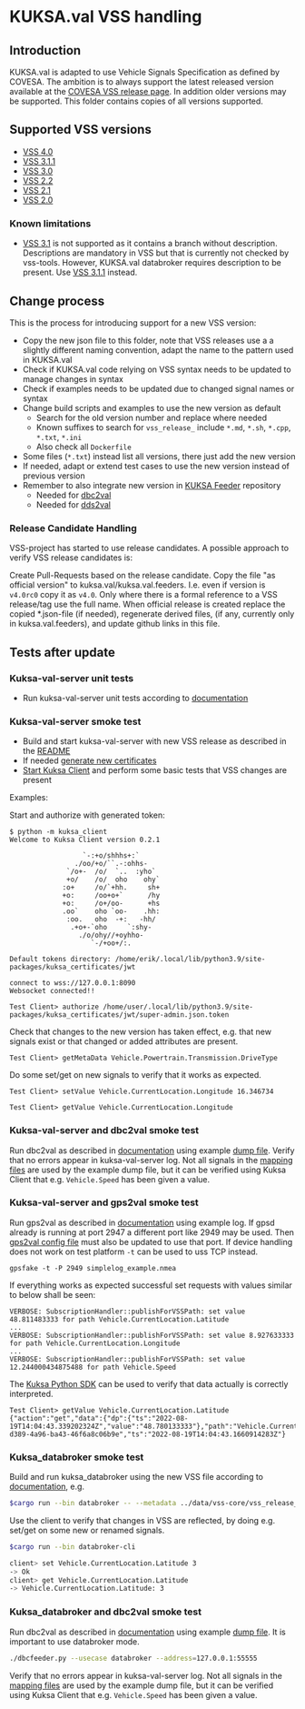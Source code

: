 # KUKSA.val VSS handling

## Introduction

KUKSA.val is adapted to use Vehicle Signals Specification as defined by COVESA.
The ambition is to always support the latest released version available at the
[COVESA VSS release page](https://github.com/COVESA/vehicle_signal_specification/releases).
In addition older versions may be supported. This folder contains copies of all versions supported.

## Supported VSS versions

* [VSS 4.0](https://github.com/COVESA/vehicle_signal_specification/releases/tag/v4.0)
* [VSS 3.1.1](https://github.com/COVESA/vehicle_signal_specification/releases/tag/v3.1.1)
* [VSS 3.0](https://github.com/COVESA/vehicle_signal_specification/releases/tag/v3.0)
* [VSS 2.2](https://github.com/COVESA/vehicle_signal_specification/releases/tag/v2.2)
* [VSS 2.1](https://github.com/COVESA/vehicle_signal_specification/releases/tag/v2.1)
* [VSS 2.0](https://github.com/COVESA/vehicle_signal_specification/releases/tag/v2.0)

### Known limitations

* [VSS 3.1](https://github.com/COVESA/vehicle_signal_specification/releases/tag/v3.1) is not supported as it contains
  a branch without description. Descriptions are mandatory in VSS but that is currently not checked by vss-tools.
  However, KUKSA.val databroker requires description to be present.
  Use [VSS 3.1.1](https://github.com/COVESA/vehicle_signal_specification/releases/tag/v3.1.1) instead.

## Change process

This is the process for introducing support for a new VSS version:

* Copy the new json file to this folder, note that VSS releases use a a slightly different naming convention,
  adapt the name to the pattern used in KUKSA.val
* Check if KUKSA.val code relying on VSS syntax needs to be updated to manage changes in syntax
* Check if examples needs to be updated due to changed signal names or syntax
* Change build scripts and examples to use the new version as default
    * Search for the old version number and replace where needed
    * Known suffixes to search for `vss_release_` include `*.md`, `*.sh`, `*.cpp`, `*.txt`, `*.ini`
    * Also check all `Dockerfile`
* Some files (`*.txt`) instead list all versions, there just add the new version
* If needed, adapt or extend test cases to use the new version instead of previous version
* Remember to also integrate new version in [KUKSA Feeder](https://github.com/eclipse/kuksa.val.feeders) repository
    * Needed for [dbc2val](https://github.com/eclipse/kuksa.val.feeders/blob/main/dbc2val/mapping/mapping.md)
    * Needed for [dds2val](https://github.com/eclipse/kuksa.val.feeders/blob/main/dds2val/ddsproviderlib/idls/generate_py_dataclass.sh)

### Release Candidate Handling

VSS-project has started to use release candidates. A possible approach to verify VSS release candidates is:

Create Pull-Requests based on the release candidate. Copy the file "as official version" to kuksa.val/kuksa.val.feeders.
I.e. even if version is `v4.0rc0` copy it as `v4.0`. Only where there is a formal reference to a VSS release/tag
use the full name. When official release is created replace the copied *.json-file (if needed), regenerate derived files,
(if any, currently only in kuksa.val.feeders), and update github links in this file.

## Tests after update

### Kuksa-val-server unit tests
* Run kuksa-val-server unit tests according to [documentation](../../kuksa-val-server/test/unit-test/readme.md)

### Kuksa-val-server smoke test
* Build and start kuksa-val-server with new VSS release as described in the [README](https://github.com/eclipse/kuksa.val/blob/master/kuksa-val-server/README.md)
* If needed [generate new certificates](https://github.com/eclipse/kuksa.val/tree/master/kuksa_certificates)
* [Start Kuksa Client](https://github.com/eclipse-kuksa/kuksa-python-sdk) and perform some basic tests that VSS changes are present

Examples:

Start and authorize with generated token:

```
$ python -m kuksa_client
Welcome to Kuksa Client version 0.2.1

                  `-:+o/shhhs+:`
                ./oo/+o/``.-:ohhs-
              `/o+-  /o/  `..  :yho`
              +o/    /o/  oho    ohy`
             :o+     /o/`+hh.     sh+
             +o:     /oo+o+`      /hy
             +o:     /o+/oo-      +hs
             .oo`    oho `oo-    .hh:
              :oo.   oho  -+:   -hh/
               .+o+-`oho     `:shy-
                 ./o/ohy//+oyhho-
                    `-/+oo+/:.

Default tokens directory: /home/erik/.local/lib/python3.9/site-packages/kuksa_certificates/jwt

connect to wss://127.0.0.1:8090
Websocket connected!!

Test Client> authorize /home/user/.local/lib/python3.9/site-packages/kuksa_certificates/jwt/super-admin.json.token

```

Check that changes to the new version has taken effect, e.g. that new signals exist or that changed or added attributes are present.

```
Test Client> getMetaData Vehicle.Powertrain.Transmission.DriveType

```

Do some set/get on new signals to verify that it works as expected.

```
Test Client> setValue Vehicle.CurrentLocation.Longitude 16.346734

Test Client> getValue Vehicle.CurrentLocation.Longitude

```

### Kuksa-val-server and dbc2val smoke test

Run dbc2val as described in [documentation](https://github.com/eclipse/kuksa.val.feeders/blob/main/dbc2val/README.md) using example [dump file](https://github.com/eclipse/kuksa.val.feeders/blob/main/dbc2val/candump.log). Verify that no errors appear in kuksa-val-server log. Not all signals in the [mapping files](https://github.com/eclipse/kuksa.val.feeders/blob/main/dbc2val/mapping/) are used by the example dump file, but it can be verified using Kuksa Client that e.g. `Vehicle.Speed` has been given a value.


### Kuksa-val-server and gps2val smoke test

Run gps2val as described in [documentation](https://github.com/eclipse/kuksa.val.feeders/blob/main/gps2val/README.md) using example log. If gpsd already is running at port 2947 a different port like 2949 may be used. Then [gps2val config file](https://github.com/eclipse/kuksa.val.feeders/blob/main/gps2val/config/gpsd_feeder.ini) must also be updated to use that port. If device handling does not work on test platform `-t` can be used to uss TCP instead.

```
gpsfake -t -P 2949 simplelog_example.nmea
```

If everything works as expected successful set requests with values similar to below shall be seen:

```
VERBOSE: SubscriptionHandler::publishForVSSPath: set value 48.811483333 for path Vehicle.CurrentLocation.Latitude
...
VERBOSE: SubscriptionHandler::publishForVSSPath: set value 8.927633333 for path Vehicle.CurrentLocation.Longitude
...
VERBOSE: SubscriptionHandler::publishForVSSPath: set value 12.244000434875488 for path Vehicle.Speed
```

The [Kuksa Python SDK](https://github.com/eclipse-kuksa/kuksa-python-sdk) can be used to verify that data actually is correctly interpreted.

```
Test Client> getValue Vehicle.CurrentLocation.Latitude
{"action":"get","data":{"dp":{"ts":"2022-08-19T14:04:43.339202324Z","value":"48.780133333"},"path":"Vehicle.CurrentLocation.Latitude"},"requestId":"025e5b10-d389-4a96-ba43-46f6a8c06b9e","ts":"2022-08-19T14:04:43.1660914283Z"}
```


### Kuksa_databroker smoke test

Build and run kuksa_databroker using the new VSS file according to [documentation](../../kuksa_databroker/README.md), e.g.

```sh
$cargo run --bin databroker -- --metadata ../data/vss-core/vss_release_4.0.json
```

Use the client to verify that changes in VSS are reflected, by doing e.g. set/get on some new or renamed signals.

```sh
$cargo run --bin databroker-cli

client> set Vehicle.CurrentLocation.Latitude 3
-> Ok
client> get Vehicle.CurrentLocation.Latitude
-> Vehicle.CurrentLocation.Latitude: 3
```

### Kuksa_databroker and dbc2val smoke test

Run dbc2val as described in [documentation](https://github.com/eclipse/kuksa.val.feeders/blob/main/dbc2val/Readme.md) using example [dump file](https://github.com/eclipse/kuksa.val.feeders/blob/main/dbc2val/candump.log). It is important to use databroker mode.

```sh
./dbcfeeder.py --usecase databroker --address=127.0.0.1:55555
```
Verify that no errors appear in kuksa-val-server log. Not all signals in the [mapping files](https://github.com/eclipse/kuksa.val.feeders/blob/main/dbc2val/mapping) are used by the example dump file, but it can be verified using Kuksa Client that e.g. `Vehicle.Speed` has been given a value.

